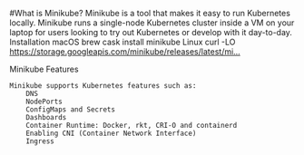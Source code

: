 #What is Minikube? Minikube is a tool that makes it easy to run Kubernetes locally. Minikube runs a single-node Kubernetes cluster inside a VM on your laptop for users looking to try out Kubernetes or develop with it day-to-day. Installation macOS brew cask install minikube Linux  curl -LO https://storage.googleapis.com/minikube/releases/latest/mi…

Minikube Features

    Minikube supports Kubernetes features such as:
        DNS
        NodePorts
        ConfigMaps and Secrets
        Dashboards
        Container Runtime: Docker, rkt, CRI-O and containerd
        Enabling CNI (Container Network Interface)
        Ingress

